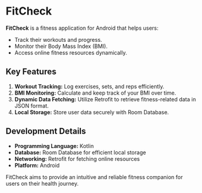 # FitCheck

**FitCheck** is a fitness application for Android that helps users:

- Track their workouts and progress.
- Monitor their Body Mass Index (BMI).
- Access online fitness resources dynamically.

## Key Features

1. **Workout Tracking:** Log exercises, sets, and reps efficiently.
2. **BMI Monitoring:** Calculate and keep track of your BMI over time.
3. **Dynamic Data Fetching:** Utilize Retrofit to retrieve fitness-related data in JSON format.
4. **Local Storage:** Store user data securely with Room Database.

## Development Details

- **Programming Language:** Kotlin
- **Database:** Room Database for efficient local storage
- **Networking:** Retrofit for fetching online resources
- **Platform:** Android

FitCheck aims to provide an intuitive and reliable fitness companion for users on their health journey.
